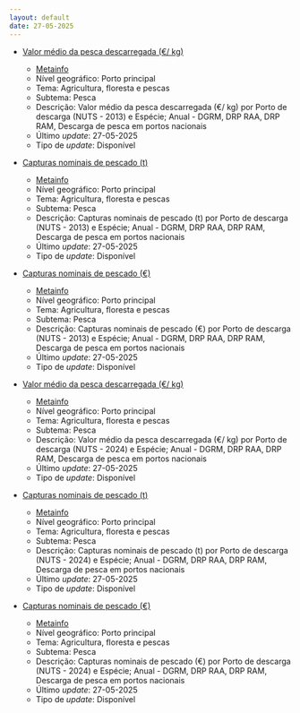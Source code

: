 ```yaml
---
layout: default
date: 27-05-2025
---
```

* [Valor médio da pesca descarregada (€/ kg)](https://www.ine.pt/xportal/xmain?xpid=INE&xpgid=ine_indicadores&indOcorrCod=0001066&contexto=bd&selTab=tab2)
  * [Metainfo](https://www.ine.pt/bddXplorer/htdocs/minfo.jsp?var_cd=0001066&lingua=PT)
  * Nível geográfico: Porto principal
  * Tema: Agricultura, floresta e pescas
  * Subtema: Pesca
  * Descrição: Valor médio da pesca descarregada (€/ kg) por Porto de descarga (NUTS - 2013) e Espécie; Anual - DGRM, DRP RAA, DRP RAM, Descarga de pesca em portos nacionais
  * Último _update_: 27-05-2025
  * Tipo de _update_: Disponível

* [Capturas nominais de pescado (t)](https://www.ine.pt/xportal/xmain?xpid=INE&xpgid=ine_indicadores&indOcorrCod=0001073&contexto=bd&selTab=tab2)
  * [Metainfo](https://www.ine.pt/bddXplorer/htdocs/minfo.jsp?var_cd=0001073&lingua=PT)
  * Nível geográfico: Porto principal
  * Tema: Agricultura, floresta e pescas
  * Subtema: Pesca
  * Descrição: Capturas nominais de pescado (t) por Porto de descarga (NUTS - 2013) e Espécie; Anual - DGRM, DRP RAA, DRP RAM, Descarga de pesca em portos nacionais
  * Último _update_: 27-05-2025
  * Tipo de _update_: Disponível

* [Capturas nominais de pescado (€)](https://www.ine.pt/xportal/xmain?xpid=INE&xpgid=ine_indicadores&indOcorrCod=0001074&contexto=bd&selTab=tab2)
  * [Metainfo](https://www.ine.pt/bddXplorer/htdocs/minfo.jsp?var_cd=0001074&lingua=PT)
  * Nível geográfico: Porto principal
  * Tema: Agricultura, floresta e pescas
  * Subtema: Pesca
  * Descrição: Capturas nominais de pescado (€) por Porto de descarga (NUTS - 2013) e Espécie; Anual - DGRM, DRP RAA, DRP RAM, Descarga de pesca em portos nacionais
  * Último _update_: 27-05-2025
  * Tipo de _update_: Disponível

* [Valor médio da pesca descarregada (€/ kg)](https://www.ine.pt/xportal/xmain?xpid=INE&xpgid=ine_indicadores&indOcorrCod=0013027&contexto=bd&selTab=tab2)
  * [Metainfo](https://www.ine.pt/bddXplorer/htdocs/minfo.jsp?var_cd=0013027&lingua=PT)
  * Nível geográfico: Porto principal
  * Tema: Agricultura, floresta e pescas
  * Subtema: Pesca
  * Descrição: Valor médio da pesca descarregada (€/ kg) por Porto de descarga (NUTS - 2024) e Espécie; Anual - DGRM, DRP RAA, DRP RAM, Descarga de pesca em portos nacionais
  * Último _update_: 27-05-2025
  * Tipo de _update_: Disponível

* [Capturas nominais de pescado (t)](https://www.ine.pt/xportal/xmain?xpid=INE&xpgid=ine_indicadores&indOcorrCod=0013028&contexto=bd&selTab=tab2)
  * [Metainfo](https://www.ine.pt/bddXplorer/htdocs/minfo.jsp?var_cd=0013028&lingua=PT)
  * Nível geográfico: Porto principal
  * Tema: Agricultura, floresta e pescas
  * Subtema: Pesca
  * Descrição: Capturas nominais de pescado (t) por Porto de descarga (NUTS - 2024) e Espécie; Anual - DGRM, DRP RAA, DRP RAM, Descarga de pesca em portos nacionais
  * Último _update_: 27-05-2025
  * Tipo de _update_: Disponível

* [Capturas nominais de pescado (€)](https://www.ine.pt/xportal/xmain?xpid=INE&xpgid=ine_indicadores&indOcorrCod=0013029&contexto=bd&selTab=tab2)
  * [Metainfo](https://www.ine.pt/bddXplorer/htdocs/minfo.jsp?var_cd=0013029&lingua=PT)
  * Nível geográfico: Porto principal
  * Tema: Agricultura, floresta e pescas
  * Subtema: Pesca
  * Descrição: Capturas nominais de pescado (€) por Porto de descarga (NUTS - 2024) e Espécie; Anual - DGRM, DRP RAA, DRP RAM, Descarga de pesca em portos nacionais
  * Último _update_: 27-05-2025
  * Tipo de _update_: Disponível

